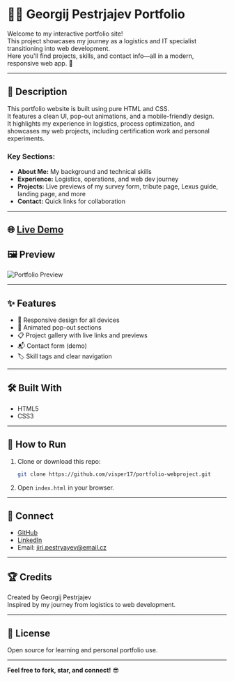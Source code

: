 # 🧑‍💻 Georgij Pestrjajev Portfolio

Welcome to my interactive portfolio site!  
This project showcases my journey as a logistics and IT specialist transitioning into web development.  
Here you'll find projects, skills, and contact info—all in a modern, responsive web app. 🚀

---

## 🌟 Description

This portfolio website is built using pure HTML and CSS.  
It features a clean UI, pop-out animations, and a mobile-friendly design.  
It highlights my experience in logistics, process optimization, and showcases my web projects, including certification work and personal experiments.

### Key Sections:
- **About Me:** My background and technical skills
- **Experience:** Logistics, operations, and web dev journey
- **Projects:** Live previews of my survey form, tribute page, Lexus guide, landing page, and more
- **Contact:** Quick links for collaboration

---

## 🌐 [Live Demo](https://visper17.github.io/portfolio-webproject/#projects)

## 🖼️ Preview

![Portfolio Preview](https://i.imgur.com/URqFGOi.png)

---

## ✨ Features

- 🚀 Responsive design for all devices
- 🎨 Animated pop-out sections
- 📋 Project gallery with live links and previews
- 📬 Contact form (demo)
- 🏷️ Skill tags and clear navigation

---

## 🛠️ Built With

- HTML5
- CSS3

---

## 🚦 How to Run

1. Clone or download this repo:
   ```bash
   git clone https://github.com/visper17/portfolio-webproject.git
   ```
2. Open `index.html` in your browser.

---

## 🤝 Connect

- [GitHub](https://github.com/visper17)
- [LinkedIn](https://www.linkedin.com/in/georgij-pestrjajev-61780b2b2/)
- Email: jiri.pestryayev@email.cz

---

## 🏆 Credits

Created by Georgij Pestrjajev  
Inspired by my journey from logistics to web development.

---

## 📄 License

Open source for learning and personal portfolio use.

---

**Feel free to fork, star, and connect!** 😎